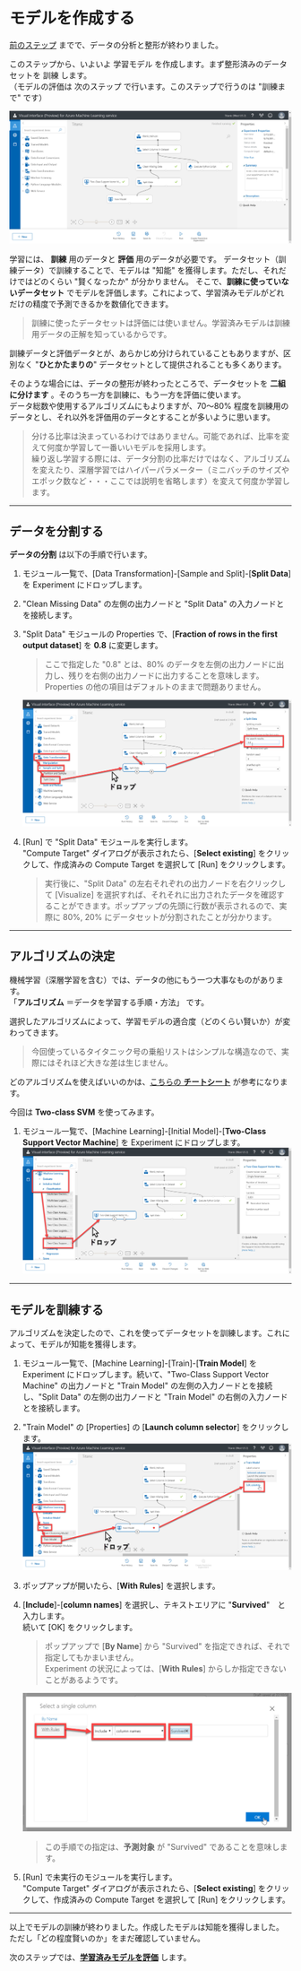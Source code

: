 # モデルを作成する

[前のステップ](./03_dataformat.md) までで、データの分析と整形が終わりました。

このステップから、いよいよ 学習モデル を作成します。まず整形済みのデータセットを 訓練 します。  
（モデルの評価は 次のステップ で行います。このステップで行うのは "訓練まで" です）

![Train Model Created](./images/04/train_model_created.jpg)

学習には、 **訓練** 用のデータと **評価** 用のデータが必要です。
データセット（訓練データ）で訓練することで、モデルは "知能" を獲得します。ただし、それだけではどのくらい "賢くなったか" が分かりません。
そこで、**訓練に使っていないデータセット** でモデルを評価します。これによって、学習済みモデルがどれだけの精度で予測できるかを数値化できます。

> 訓練に使ったデータセットは評価には使いません。学習済みモデルは訓練用データの正解を知っているからです。

訓練データと評価データとが、あらかじめ分けられていることもありますが、区別なく "**ひとかたまりの**" データセットとして提供されることも多くあります。

そのような場合には、データの整形が終わったところで、データセットを **二組に分けます** 。そのうち一方を訓練に、もう一方を評価に使います。  
データ総数や使用するアルゴリズムにもよりますが、70～80% 程度を訓練用のデータとし、それ以外を評価用のデータとすることが多いように思います。

> 分ける比率は決まっているわけではありません。可能であれば、比率を変えて何度か学習して一番いいモデルを採用します。  
>繰り返し学習する際には、データ分割の比率だけではなく、アルゴリズムを変えたり、深層学習ではハイパーパラメーター（ミニバッチのサイズやエポック数など・・・ここでは説明を省略します）を変えて何度か学習します。

---

## データを分割する

**データの分割** は以下の手順で行います。

1. モジュール一覧で、[Data Transformation]-[Sample and Split]-[**Split Data**] を Experiment にドロップします。
2. "Clean Missing Data" の左側の出力ノードと "Split Data" の入力ノードとを接続します。
3. "Split Data" モジュールの Properties で、[**Fraction of rows in the first output dataset**] を **0.8** に変更します。  
   > ここで指定した "0.8" とは、80% のデータを左側の出力ノードに出力し、残りを右側の出力ノードに出力することを意味します。  
   > Properties の他の項目はデフォルトのままで問題ありません。

   ![Drop Split Data](./images/04/drop_split_data.jpg)

4. [Run] で "Split Data" モジュールを実行します。  
"Compute Target" ダイアログが表示されたら、[**Select existing**] をクリックして、作成済みの Compute Target を選択して [Run] をクリックします。
   > 実行後に、"Split Data" の左右それぞれの出力ノードを右クリックして [Visualize] を選択すれば、それそれに出力されたデータを確認することができます。ポップアップの先頭に行数が表示されるので、実際に 80%, 20% にデータセットが分割されたことが分かります。

---

## アルゴリズムの決定

機械学習（深層学習を含む）では、データの他にもう一つ大事なものがあります。  
「**アルゴリズム** ＝データを学習する手順・方法」 です。

選択したアルゴリズムによって、学習モデルの適合度（どのくらい賢いか）が変わってきます。

> 今回使っているタイタニック号の乗船リストはシンプルな構造なので、実際にはそれほど大きな差は生じません。

どのアルゴリズムを使えばいいのかは、[こちらの **チートシート**](https://docs.microsoft.com/ja-jp/azure/machine-learning/studio/algorithm-cheat-sheet) が参考になります。

今回は **Two-class SVM** を使ってみます。

1. モジュール一覧で、[Machine Learning]-[Initial Model]-[**Two-Class Support Vector Machine**] を Experiment にドロップします。  
![Two-class SVM](./images/04/twoclass_svm.jpg)

---

## モデルを訓練する

アルゴリズムを決定したので、これを使ってデータセットを訓練します。これによって、モデルが知能を獲得します。

1. モジュール一覧で、[Machine Learning]-[Train]-[**Train Model**] を Experiment にドロップします。続いて、"Two-Class Support Vector Machine" の出力ノードと "Train Model" の左側の入力ノードとを接続し、"Split Data" の左側の出力ノードと "Train Model" の右側の入力ノードとを接続します。
2. "Train Model" の [Properties] の [**Launch column selector**] をクリックします。  
![Train Model](./images/04/train_model.jpg)  
3. ポップアップが開いたら、[**With Rules**] を選択します。
4. [**Include**]-[**column names**] を選択し、テキストエリアに "**Survived**"　と入力します。  
続いて [OK] をクリックします。

   > ポップアップで [**By Name**] から "Survived" を指定できれば、それで指定してもかまいません。  
   > Experiment の状況によっては、[**With Rules**] からしか指定できないことがあるようです。

   ![Select a single column](./images/04/train_model_select_a_single_column.jpg)  

   > この手順での指定は、**予測対象** が "Survived" であることを意味します。

5. [Run] で未実行のモジュールを実行します。  
"Compute Target" ダイアログが表示されたら、[**Select existing**] をクリックして、作成済みの Compute Target を選択して [Run] をクリックします。

---

以上でモデルの訓練が終わりました。作成したモデルは知能を獲得しました。  
ただし「どの程度賢いのか」をまだ確認していません。

次のステップでは、[**学習済みモデルを評価**](./05_evaluatemodel.md) します。